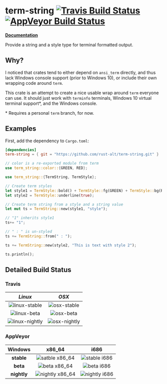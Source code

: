# term-string [![Travis Build Status](https://api.travis-ci.org/rust-alt/term-string.svg?branch=master)](https://travis-ci.org/rust-alt/term-string) [![AppVeyor Build Status](https://ci.appveyor.com/api/projects/status/github/rust-alt/term-string?svg=true&branch=master)](https://ci.appveyor.com/project/MoSal/term-string)

[**Documentation**](https://rust-alt.github.io/term-string/doc/term_string/)

Provide a string and a style type for terminal formatted output.

## Why?

I noticed that crates tend to either depend on `ansi_term` directly,
and thus lack Windows console support (prior to Windows 10), or include
their own wrapping code around `term`.

This crate is an attempt to create a nice usable wrap around `term`
everyone can use. It should just work with `terminfo` terminals, Windows 10
virtual terminal support\*, and the Windows console.

\* Requires a personal `term` branch, for now.


## Examples

First, add the dependency to `Cargo.toml`:

``` toml
[dependencies]
term-string = { git = "https://github.com/rust-alt/term-string.git" }
```

``` rust
// color is a re-exported module from term
use term_string::color::{GREEN, RED};

use term_string::{TermString, TermStyle};

// Create term styles
let style1 = TermStyle::bold() + TermStyle::fg(GREEN) + TermStyle::bg(RED);
let style2 = TermStyle::underline(true);

// Create term string from a style and a string value
let mut ts = TermString::new(style1, "style");

// "1" inherits style1
ts+= "1";

// " : " is un-styled
ts += TermString::from(" : ");

ts += TermString::new(style2, "This is text with style 2");

ts.println();
```

## Detailed Build Status

### Travis

| ___Linux___ | ___OSX___ |
|:----:|:----:|
| ![linux-stable](https://badges.herokuapp.com/travis/rust-alt/term-string?env=BADGE=linux-stable&label=linux%20stable%20) | ![osx-stable](https://badges.herokuapp.com/travis/rust-alt/term-string?env=BADGE=osx-stable&label=%20osx%20%20stable%20) |
| ![linux-beta](https://badges.herokuapp.com/travis/rust-alt/term-string?env=BADGE=linux-beta&label=%20linux%20beta%20%20) | ![osx-beta](https://badges.herokuapp.com/travis/rust-alt/term-string?env=BADGE=osx-beta&label=%20%20%20osx%20beta%20%20) |
| ![linux-nightly](https://badges.herokuapp.com/travis/rust-alt/term-string?env=BADGE=linux-nightly&label=linux%20nightly) | ![osx-nightly](https://badges.herokuapp.com/travis/rust-alt/term-string?env=BADGE=osx-nightly&label=%20%20osx%20nightly) |

### AppVeyor

| Windows | x86_64 | i686 |
|:-------:|:------:|:----:|
| __stable__ | ![satble x86_64](https://appveyor-matrix-badges.herokuapp.com/repos/MoSal/term-string/branch/master/1) | ![stable i686](https://appveyor-matrix-badges.herokuapp.com/repos/MoSal/term-string/branch/master/4) |
| __beta__   | ![beta x86_64](https://appveyor-matrix-badges.herokuapp.com/repos/MoSal/term-string/branch/master/2) | ![beta i686](https://appveyor-matrix-badges.herokuapp.com/repos/MoSal/term-string/branch/master/5) | 
| __nightly__ | ![nightly x86_64](https://appveyor-matrix-badges.herokuapp.com/repos/MoSal/term-string/branch/master/3) | ![nightly i686](https://appveyor-matrix-badges.herokuapp.com/repos/MoSal/term-string/branch/master/6) |

